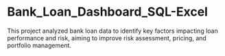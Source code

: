# Bank_Loan_Dashboard_SQL-Excel
This project analyzed bank loan data to identify key factors impacting loan performance and risk, aiming to improve risk assessment, pricing, and portfolio management.


